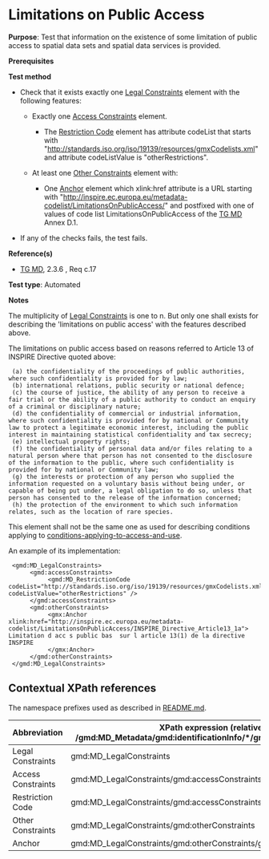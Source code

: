 # Limitations on Public Access 

**Purpose**: Test that information on the existence of some limitation of public access to spatial data sets and spatial data services is provided.

**Prerequisites**

**Test method**

* Check that it exists exactly one [Legal Constraints](#legalConstraints) element with the following features:

     * Exactly one [Access Constraints](#accessConstraints) element.

          * The [Restriction Code](#restrictionCode) element has attribute codeList that starts with "http://standards.iso.org/iso/19139/resources/gmxCodelists.xml" and attribute codeListValue is "otherRestrictions".

     * At least one [Other Constraints](#otherConstraints) element with:

          * One [Anchor](#anchor) element which xlink:href attribute is a URL starting with "http://inspire.ec.europa.eu/metadata-codelist/LimitationsOnPublicAccess/" and postfixed with one of values of code list LimitationsOnPublicAccess of the [TG MD](./README.md#ref_TG_MD) Annex D.1.

* If any of the checks fails, the test fails. 

**Reference(s)**	 

* [TG MD](./README.md#ref_TG_MD), 2.3.6 , Req c.17


**Test type**: Automated

**Notes**

The multiplicity of [Legal Constraints](#legalConstraints) is one to n. But only one shall exists for describing the 'limitations on public access' with the features described above.

The limitations on public access based on reasons referred to Article 13 of INSPIRE Directive quoted above:

     (a) the confidentiality of the proceedings of public authorities, where such confidentiality is provided for by law;
     (b) international relations, public security or national defence;
     (c) the course of justice, the ability of any person to receive a fair trial or the ability of a public authority to conduct an enquiry of a criminal or disciplinary nature;
     (d) the confidentiality of commercial or industrial information, where such confidentiality is provided for by national or Community law to protect a legitimate economic interest, including the public interest in maintaining statistical confidentiality and tax secrecy;
     (e) intellectual property rights;
     (f) the confidentiality of personal data and/or files relating to a natural person where that person has not consented to the disclosure of the information to the public, where such confidentiality is provided for by national or Community law;
     (g) the interests or protection of any person who supplied the information requested on a voluntary basis without being under, or capable of being put under, a legal obligation to do so, unless that person has consented to the release of the information concerned;
     (h) the protection of the environment to which such information relates, such as the location of rare species.

This element shall not be the same one as used for describing conditions applying to [conditions-applying-to-access-and-use](../sds-interoperable/conditions-applying-to-access-and-use.md).

An example of its implementation:
     
     <gmd:MD_LegalConstraints>
          <gmd:accessConstraints>
               <gmd:MD_RestrictionCode codeList="http://standards.iso.org/iso/19139/resources/gmxCodelists.xml#MD_RestrictionCode" codeListValue="otherRestrictions" />
          </gmd:accessConstraints>
          <gmd:otherConstraints>
               <gmx:Anchor xlink:href="http://inspire.ec.europa.eu/metadata-codelist/LimitationsOnPublicAccess/INSPIRE_Directive_Article13_1a"> Limitation d acc s public bas  sur l article 13(1) de la directive INSPIRE
               </gmx:Anchor>
          </gmd:otherConstraints>
     </gmd:MD_LegalConstraints>
     
## Contextual XPath references

The namespace prefixes used as described in [README.md](./README.md#namespaces).

Abbreviation                                   |  XPath expression (relative to /gmd:MD_Metadata/gmd:identificationInfo/*/gmd:resourceConstraints)
-----------------------------------------------| -------------------------------------------------------------------------
<a name="legalConstraints"></a> Legal Constraints  | gmd:MD_LegalConstraints
<a name="accessConstraints"></a> Access Constraints | gmd:MD_LegalConstraints/gmd:accessConstraints
<a name="restrictionCode"></a> Restriction Code | gmd:MD_LegalConstraints/gmd:accessConstraints/gmd:MD_RestrictionCode
<a name="otherConstraints"></a> Other Constraints | gmd:MD_LegalConstraints/gmd:otherConstraints
<a name="anchor"></a> Anchor | gmd:MD_LegalConstraints/gmd:otherConstraints/gmx:Anchor
